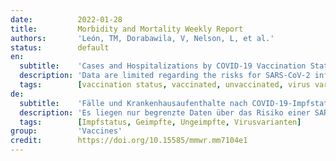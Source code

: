 ```yaml
---
date:          2022-01-28
title:         Morbidity and Mortality Weekly Report
authors:       'León, TM, Dorabawila, V, Nelson, L, et al.'
status:        default
en:
  subtitle:    'Cases and Hospitalizations by COVID-19 Vaccination Status and Previous COVID-19 Diagnosis — California and New York, May–November 2021'
  description: 'Data are limited regarding the risks for SARS-CoV-2 infection and hospitalization after COVID-19 vaccination and previous infection. During May–November 2021, case and hospitalization rates were highest among persons who were unvaccinated without a previous diagnosis. Before Delta became the predominant variant in June, case rates were higher among persons who survived a previous infection than persons who were vaccinated alone. By early October, persons who survived a previous infection had lower case rates than persons who were vaccinated alone. What are the implications for public health practice?Although the epidemiology of COVID-19 might change as new variants emerge, vaccination remains the safest strategy for averting future SARS-CoV-2 infections, hospitalizations, long-term sequelae, and death. Primary vaccination, additional doses, and booster doses are recommended for all eligible persons. Additional future recommendations for vaccine doses might be warranted as the virus and immunity levels change.'
  tags:        [vaccination status, vaccinated, unvaccinated, virus variants]
de:
  subtitle:    'Fälle und Krankenhausaufenthalte nach COVID-19-Impfstatus und vorheriger COVID-19-Diagnose - Kalifornien und New York, Mai-November 2021'
  description: 'Es liegen nur begrenzte Daten über das Risiko einer SARS-CoV-2-Infektion und Krankenhauseinweisung nach COVID-19-Impfung und vorheriger Infektion vor. Im Zeitraum Mai-November 2021 waren die Fall- und Hospitalisierungsraten bei ungeimpften Personen ohne vorherige Diagnose am höchsten. Bevor Delta im Juni die vorherrschende Variante wurde, waren die Fallraten bei Personen, die eine frühere Infektion überlebt hatten, höher als bei Personen, die nur geimpft waren. Anfang Oktober waren die Fallzahlen bei Personen, die eine frühere Infektion überlebt hatten, niedriger als bei Personen, die nur geimpft waren. Obwohl sich die Epidemiologie von COVID-19 mit dem Auftreten neuer Varianten ändern könnte, bleibt die Impfung die sicherste Strategie, um künftige SARS-CoV-2-Infektionen, Krankenhausaufenthalte, Langzeitfolgen und Todesfälle zu verhindern. Die Erstimpfung, zusätzliche Dosen und Auffrischungsimpfungen werden für alle in Frage kommenden Personen empfohlen. Zusätzliche künftige Empfehlungen für Impfstoffdosen könnten gerechtfertigt sein, wenn sich das Virus und die Immunitätswerte ändern.' 
  tags:        [Impfstatus, Geimpfte, Ungeimpfte, Virusvarianten]
group:         'Vaccines'
credit:        https://doi.org/10.15585/mmwr.mm7104e1
---
```

